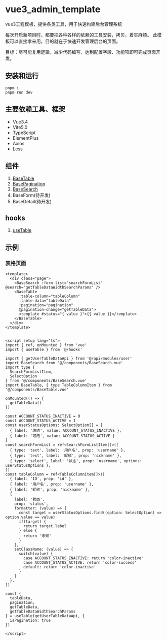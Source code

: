 # vue3_admin_template

vue3工程模板，提供各类工具，用于快速构建后台管理系统

每次开启新项目时，都要把各种各样的依赖的工具安装，拷贝，着实麻烦。
此模板可以直接拿来用，目的就在于快速开发管理后台的页面。

目标：尽可能复用逻辑，减少代码编写，达到配置字段、功能项即可完成页面开发。

## 安装和运行
```shell
pnpm i
pnpm run dev
```


## 主要依赖工具、框架

- Vue3.4
- Vite5.0
- TypeScript
- ElementPlus
- Axios
- Less

## 组件
1. [BaseTable](./src/components/BaseTable.vue)
2. [BasePagination](./src/components/BasePagination.vue)
3. [BaseSearch](./src/components/BaseSearch.vue)
4. BaseForm(待开发)
5. BaseDetail(待开发)

## hooks
1. [useTable](./src/hooks/useTable.ts)


## 示例

### 表格页面

```vue
<template>
  <div class="page">
    <BaseSearch :form-list="searchFormList" @search="getTableDataWidthSearchParams" />
    <BaseTable
      :table-column="tableColumn"
      :table-data="tableData"
      :pagination="pagination"
      @pagination-change="getTableData">
      <template #status="{ value }">{{ value }}</template>
    </BaseTable>
  </div>
</template>


<script setup lang="ts">
import { ref, onMounted } from 'vue'
import { useTable } from '@/hooks'

import { getUserTableDataApi } from '@/api/modules/user'
import BaseSearch from '@/components/BaseSearch.vue'
import type {
  SearchFormListItem,
  SelectOption
} from '@/components/BaseSearch.vue'
import BaseTable, { type TableColumnItem } from '@/components/BaseTable.vue'

onMounted(() => {
  getTableData()
})

const ACCOUNT_STATUS_INACTIVE = 0
const ACCOUNT_STATUS_ACTIVE = 1
const userStatusOptions: SelectOption[] = [
  { label: '冻结', value: ACCOUNT_STATUS_INACTIVE },
  { label: '可用', value: ACCOUNT_STATUS_ACTIVE }
]
const searchFormList = ref<SearchFormListItem[]>([
  { type: 'text', label: '用户名', prop: 'username' },
  { type: 'text', label: '昵称', prop: 'nickname' },
  { type: 'select', label: '状态', prop: 'username', options: userStatusOptions },
])
const tableColumn = ref<TableColumnItem[]>([
  { label: 'ID', prop: 'id' },
  { label: '用户名', prop: 'username' },
  { label: '昵称', prop: 'nickname' },
  {
    label: '状态',
    prop: 'status',
    formatter: (value) => {
      const target = userStatusOptions.find((option: SelectOption) => option.value == value)
      if(target) {
        return target.label
      } else {
        return '未知'
      }
    },
    setClassName: (value) => {
      switch(value) {
        case ACCOUNT_STATUS_INACTIVE: return 'color-inactive'
        case ACCOUNT_STATUS_ACTIVE: return 'color-success'
        default: return 'color-inactive'
      }
    }
  },
])

const {
  tableData,
  pagination,
  getTableData,
  getTableDataWidthSearchParams
} = useTable(getUserTableDataApi, {
  isPagination: true
})

</script>
```
